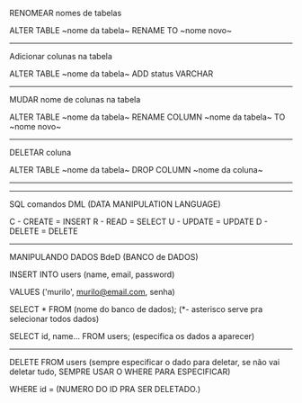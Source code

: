 RENOMEAR nomes de tabelas

ALTER TABLE ~nome da tabela~
RENAME TO ~nome novo~

---

Adicionar colunas na tabela

ALTER TABLE ~nome da tabela~
ADD status VARCHAR

---

MUDAR nome de colunas na tabela

ALTER TABLE ~nome da tabela~
RENAME COLUMN ~nome da tabela~ TO ~nome novo~

---



DELETAR coluna

ALTER TABLE ~nome da tabela~
DROP COLUMN ~nome da coluna~

---

---

SQL comandos DML (DATA MANIPULATION LANGUAGE)

C - CREATE = INSERT
R - READ = SELECT
U - UPDATE = UPDATE
D - DELETE = DELETE

---

MANIPULANDO DADOS BdeD (BANCO de DADOS)

INSERT INTO users
(name, email, password)

VALUES
('murilo', murilo@email.com, senha)

SELECT * FROM (nome do banco de dados); (*- asterisco serve pra selecionar todos dados)

SELECT id, name... FROM users; (especifica os dados a aparecer)

---

DELETE FROM users (sempre especificar o dado para deletar, se não vai deletar tudo, SEMPRE USAR O WHERE PARA ESPECIFICAR)

WHERE id = (NUMERO DO ID PRA SER DELETADO.)
